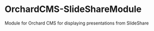 OrchardCMS-SlideShareModule
===========================

Module for Orchard CMS for displaying presentations from SlideShare
